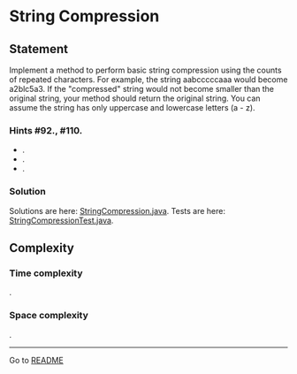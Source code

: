# String Compression

## Statement

Implement a method to perform basic string compression using the counts of repeated characters. For example, the string 
aabcccccaaa would become a2blc5a3. If the "compressed" string would not become smaller than the original string, 
your method should return the original string. You can assume the string has only uppercase and lowercase letters (a - z).

### Hints #92., #110.

- .
- .
- .

### Solution

Solutions are here:
[StringCompression.java](../../../src/main/java/com/github/akarazhev/challenge/interview/arraysandstrings/StringCompression.java "StringCompression.java").
Tests are here:
[StringCompressionTest.java](../../../src/test/java/com/github/akarazhev/challenge/interview/arraysandstrings/StringCompressionTest.java "StringCompressionTest.java").

## Complexity

### Time complexity

.

### Space complexity

.

<hr>

Go to [README](../../../README.md "README.me")